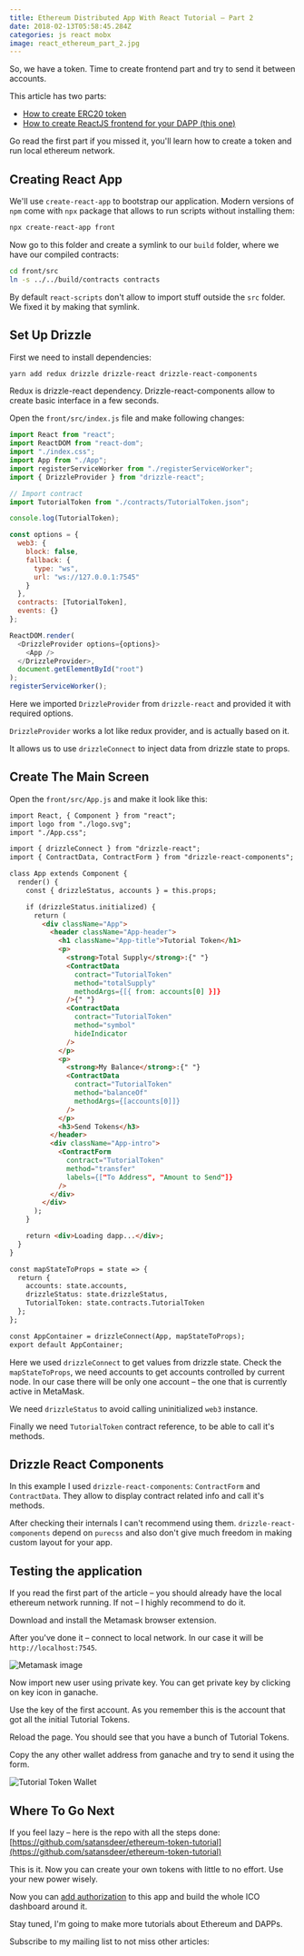 ```yaml
---
title: Ethereum Distributed App With React Tutorial – Part 2
date: 2018-02-13T05:58:45.284Z
categories: js react mobx
image: react_ethereum_part_2.jpg
---
```


So, we have a token. Time to create frontend part and try to send it between accounts.

This article has two parts:

* [How to create ERC20 token](/posts/ethereum-react-dapp-tutorial)
* [How to create ReactJS frontend for your DAPP (this one)](#)

Go read the first part if you missed it, you'll learn how to create a token and run local ethereum network.

## Creating React App

We'll use `create-react-app` to bootstrap our application. Modern versions of `npm` come with `npx` package that allows to run scripts without installing them:

```sh
npx create-react-app front
```

Now go to this folder and create a symlink to our `build` folder, where we have our compiled contracts:

```sh
cd front/src
ln -s ../../build/contracts contracts
```

By default `react-scripts` don't allow to import stuff outside the `src` folder. We fixed it by making that symlink.

## Set Up Drizzle

First we need to install dependencies:

```sh
yarn add redux drizzle drizzle-react drizzle-react-components
```

Redux is drizzle-react dependency. Drizzle-react-components allow to create basic interface in a few seconds.

Open the `front/src/index.js` file and make following changes:

```js
import React from "react";
import ReactDOM from "react-dom";
import "./index.css";
import App from "./App";
import registerServiceWorker from "./registerServiceWorker";
import { DrizzleProvider } from "drizzle-react";

// Import contract
import TutorialToken from "./contracts/TutorialToken.json";

console.log(TutorialToken);

const options = {
  web3: {
    block: false,
    fallback: {
      type: "ws",
      url: "ws://127.0.0.1:7545"
    }
  },
  contracts: [TutorialToken],
  events: {}
};

ReactDOM.render(
  <DrizzleProvider options={options}>
    <App />
  </DrizzleProvider>,
  document.getElementById("root")
);
registerServiceWorker();
```

Here we imported `DrizzleProvider` from `drizzle-react` and provided it with required options.

`DrizzleProvider` works a lot like redux provider, and is actually based on it.

It allows us to use `drizzleConnect` to inject data from drizzle state to props.

## Create The Main Screen

Open the `front/src/App.js` and make it look like this:

```html
import React, { Component } from "react";
import logo from "./logo.svg";
import "./App.css";

import { drizzleConnect } from "drizzle-react";
import { ContractData, ContractForm } from "drizzle-react-components";

class App extends Component {
  render() {
    const { drizzleStatus, accounts } = this.props;

    if (drizzleStatus.initialized) {
      return (
        <div className="App">
          <header className="App-header">
            <h1 className="App-title">Tutorial Token</h1>
            <p>
              <strong>Total Supply</strong>:{" "}
              <ContractData
                contract="TutorialToken"
                method="totalSupply"
                methodArgs={[{ from: accounts[0] }]}
              />{" "}
              <ContractData
                contract="TutorialToken"
                method="symbol"
                hideIndicator
              />
            </p>
            <p>
              <strong>My Balance</strong>:{" "}
              <ContractData
                contract="TutorialToken"
                method="balanceOf"
                methodArgs={[accounts[0]]}
              />
            </p>
            <h3>Send Tokens</h3>
          </header>
          <div className="App-intro">
            <ContractForm
              contract="TutorialToken"
              method="transfer"
              labels={["To Address", "Amount to Send"]}
            />
          </div>
        </div>
      );
    }

    return <div>Loading dapp...</div>;
  }
}

const mapStateToProps = state => {
  return {
    accounts: state.accounts,
    drizzleStatus: state.drizzleStatus,
    TutorialToken: state.contracts.TutorialToken
  };
};

const AppContainer = drizzleConnect(App, mapStateToProps);
export default AppContainer;
```

Here we used `drizzleConnect` to get values from drizzle state. Check the `mapStateToProps`, we need accounts to get accounts controlled by current node. In our case there will be only one account – the one that is currently active in MetaMask.

We need `drizzleStatus` to avoid calling uninitialized `web3` instance.

Finally we need `TutorialToken` contract reference, to be able to call it's methods.

## Drizzle React Components

In this example I used `drizzle-react-components`: `ContractForm` and `ContractData`. They allow to display contract related info and call it's methods.

After checking their internals I can't recommend using them. `drizzle-react-components` depend on `purecss` and also don't give much freedom in making custom layout for your app.

## Testing the application

If you read the first part of the article – you should already have the local ethereum network running. If not – I highly recommend to do it.

Download and install the Metamask browser extension.

After you've done it – connect to local network. In our case it will be `http://localhost:7545`.

![Metamask image](/metamask_1.png)

Now import new user using private key. You can get private key by clicking on key icon in ganache.

Use the key of the first account. As you remember this is the account that got all the initial Tutorial Tokens.

Reload the page. You should see that you have a bunch of Tutorial Tokens.
 
Copy the any other wallet address from ganache and try to send it using the form.

![Tutorial Token Wallet](/tutorial_token_wallet.png)

## Where To Go Next

If you feel lazy – here is the repo with all the steps done: [https://github.com/satansdeer/ethereum-token-tutorial](https://github.com/satansdeer/ethereum-token-tutorial)

This is it. Now you can create your own tokens with little to no effort. Use your new power wisely.

Now you can [add authorization](http://maksimivanov.com/posts/firebase-react-tutorial) to this app and build the whole ICO dashboard around it.

Stay tuned, I'm going to make more tutorials about Ethereum and DAPPs.

Subscribe to my mailing list to not miss other articles:
<p>
  <div id="root"></div>
  <script type="text/javascript" src="/assets/javascripts/bundle.js" charset="utf-8"></script>
</p>
